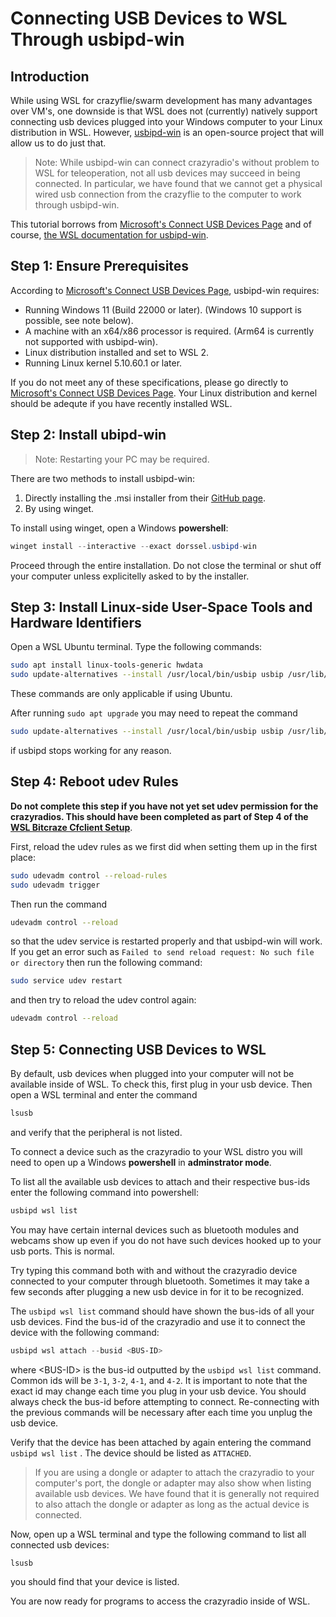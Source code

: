 # Connecting USB Devices to WSL Through usbipd-win

## Introduction

While using WSL for crazyflie/swarm development has many advantages over VM's, one downside is that WSL does not (currently) natively support connecting usb devices plugged into your Windows computer to your Linux distribution in WSL. However, [usbipd-win](https://github.com/dorssel/usbipd-win) is an open-source project that will allow us to do just that. 

>Note: While usbipd-win can connect crazyradio's without problem to WSL for teleoperation, not all usb devices may succeed in being connected. In particular, we have found that we cannot get a physical wired usb connection from the crazyflie to the computer to work through usbipd-win.

This tutorial borrows from [Microsoft's Connect USB Devices Page](https://learn.microsoft.com/en-us/windows/wsl/connect-usb) and of course, [the WSL documentation for usbipd-win](https://github.com/dorssel/usbipd-win/wiki/WSL-support). 

## Step 1: Ensure Prerequisites

According to [Microsoft's Connect USB Devices Page](https://learn.microsoft.com/en-us/windows/wsl/connect-usb), usbipd-win requires:
* Running Windows 11 (Build 22000 or later). (Windows 10 support is possible, see note below).
* A machine with an x64/x86 processor is required. (Arm64 is currently not supported with usbipd-win).
* Linux distribution installed and set to WSL 2.
* Running Linux kernel 5.10.60.1 or later.

If you do not meet any of these specifications, please go directly to [Microsoft's Connect USB Devices Page](https://learn.microsoft.com/en-us/windows/wsl/connect-usb). Your Linux distribution and kernel should be adequte if you have recently installed WSL. 

## Step 2: Install ubipd-win

>Note: Restarting your PC may be required.

There are two methods to install usbipd-win: 

1. Directly installing the .msi installer from their [GitHub page](https://github.com/dorssel/usbipd-win).
2. By using winget. 

To install using winget, open a Windows **powershell**:
``` powershell
winget install --interactive --exact dorssel.usbipd-win
```

Proceed through the entire installation. Do not close the terminal or shut off your computer unless explicitelly asked to by the installer. 

## Step 3: Install Linux-side User-Space Tools and Hardware Identifiers

Open a WSL Ubuntu terminal. Type the following commands: 

``` bash
sudo apt install linux-tools-generic hwdata
sudo update-alternatives --install /usr/local/bin/usbip usbip /usr/lib/linux-tools/*-generic/usbip 20
```

These commands are only applicable if using Ubuntu.

After running `sudo apt upgrade` you may need to repeat the command 
``` bash
sudo update-alternatives --install /usr/local/bin/usbip usbip /usr/lib/linux-tools/*-generic/usbip 20
```
if usbipd stops working for any reason. 

## Step 4: Reboot udev Rules

**Do not complete this step if you have not yet set udev permission for the crazyradios. This should have been completed as part of Step 4 of the [WSL Bitcraze Cfclient Setup](WSL_2_Bitcraze_Cfclient_Setup.md)**. 

First, reload the udev rules as we first did when setting them up in the first place:
``` bash
sudo udevadm control --reload-rules
sudo udevadm trigger
```

Then run the command
``` bash
udevadm control --reload
```
so that the udev service is restarted properly and that usbipd-win will work. If you get an error such as `Failed to send reload request: No such file or directory` then run the following command:
``` bash
sudo service udev restart
```
and then try to reload the udev control again: 
``` bash
udevadm control --reload
```

## Step 5: Connecting USB Devices to WSL 

By default, usb devices when plugged into your computer will not be available inside of WSL. To check this, first plug in your usb device. Then open a WSL terminal and enter the command 
``` bash
lsusb
```
and verify that the peripheral is not listed. 

To connect a device such as the crazyradio to your WSL distro you will need to open up a Windows **powershell** in **adminstrator mode**. 

To list all the available usb devices to attach and their respective bus-ids enter the following command into powershell:
``` powershell
usbipd wsl list
```
You may have certain internal devices such as bluetooth modules and webcams show up even if you do not have such devices hooked up to your usb ports. This is normal. 

Try typing this command both with and without the crazyradio device connected to your computer through bluetooth. Sometimes it may take a few seconds after plugging a new usb device in for it to be recognized. 

The `usbipd wsl list` command should have shown the bus-ids of all your usb devices. Find the bus-id of the crazyradio and use it to connect the device with the following command:
``` powershell
usbipd wsl attach --busid <BUS-ID>
```
where \<BUS-ID> is the bus-id outputted by the `usbipd wsl list` command. Common ids will be `3-1`, `3-2`, `4-1`, and `4-2`. It is important to note that the exact id may change each time you plug in your usb device. You should always check the bus-id before attempting to connect. Re-connecting with the previous commands will be necessary after each time you unplug the usb device. 

Verify that the device has been attached by again entering the command
```usbipd wsl list``` . The device should be listed as `ATTACHED`.

> If you are using a dongle or adapter to attach the crazyradio to your computer's port, the dongle or adapter may also show when listing available usb devices. We have found that it is generally not required to also attach the dongle or adapter as long as the actual device is connected. 

Now, open up a WSL terminal and type the following command to list all connected usb devices: 
``` bash
lsusb
```
you should find that your device is listed.

You are now ready for programs to access the crazyradio inside of WSL. 
